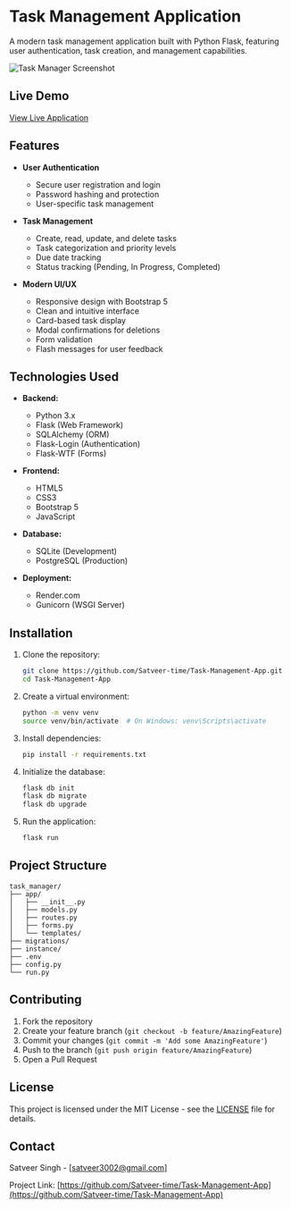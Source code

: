 # Task Management Application

A modern task management application built with Python Flask, featuring user authentication, task creation, and management capabilities.

![Task Manager Screenshot](https://via.placeholder.com/800x400?text=Task+Manager+Screenshot)

## Live Demo
[View Live Application](https://your-render-app-url.onrender.com)

## Features

- **User Authentication**
  - Secure user registration and login
  - Password hashing and protection
  - User-specific task management

- **Task Management**
  - Create, read, update, and delete tasks
  - Task categorization and priority levels
  - Due date tracking
  - Status tracking (Pending, In Progress, Completed)

- **Modern UI/UX**
  - Responsive design with Bootstrap 5
  - Clean and intuitive interface
  - Card-based task display
  - Modal confirmations for deletions
  - Form validation
  - Flash messages for user feedback

## Technologies Used

- **Backend:**
  - Python 3.x
  - Flask (Web Framework)
  - SQLAlchemy (ORM)
  - Flask-Login (Authentication)
  - Flask-WTF (Forms)

- **Frontend:**
  - HTML5
  - CSS3
  - Bootstrap 5
  - JavaScript

- **Database:**
  - SQLite (Development)
  - PostgreSQL (Production)

- **Deployment:**
  - Render.com
  - Gunicorn (WSGI Server)

## Installation

1. Clone the repository:
   ```bash
   git clone https://github.com/Satveer-time/Task-Management-App.git
   cd Task-Management-App
   ```

2. Create a virtual environment:
   ```bash
   python -m venv venv
   source venv/bin/activate  # On Windows: venv\Scripts\activate
   ```

3. Install dependencies:
   ```bash
   pip install -r requirements.txt
   ```

4. Initialize the database:
   ```bash
   flask db init
   flask db migrate
   flask db upgrade
   ```

5. Run the application:
   ```bash
   flask run
   ```

## Project Structure

```
task_manager/
├── app/
│   ├── __init__.py
│   ├── models.py
│   ├── routes.py
│   ├── forms.py
│   └── templates/
├── migrations/
├── instance/
├── .env
├── config.py
└── run.py
```

## Contributing

1. Fork the repository
2. Create your feature branch (`git checkout -b feature/AmazingFeature`)
3. Commit your changes (`git commit -m 'Add some AmazingFeature'`)
4. Push to the branch (`git push origin feature/AmazingFeature`)
5. Open a Pull Request

## License

This project is licensed under the MIT License - see the [LICENSE](LICENSE) file for details.

## Contact

Satveer Singh - [satveer3002@gmail.com]

Project Link: [https://github.com/Satveer-time/Task-Management-App](https://github.com/Satveer-time/Task-Management-App) 
